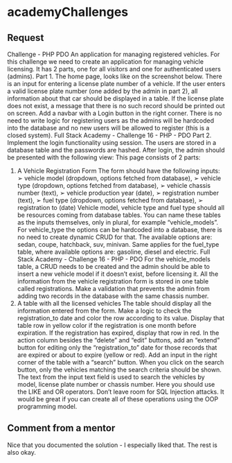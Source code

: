 # academyChallenges
## Request

Challenge - PHP PDO
An application for managing registered vehicles.
For this challenge we need to create an application for managing vehicle
licensing. It has 2 parts, one for all visitors and one for authenticated users
(admins).
Part 1.
The home page, looks like on the screenshot below.
There is an input for entering a license plate number of a vehicle.
If the user enters a valid license plate number (one added by the admin in
part 2), all information about that car should be displayed in a table.
If the license plate does not exist, a message that there is no such record
should be printed out on screen.
Add a navbar with a Login button in the right corner. There is no need to write
logic for registering users as the admins will be hardcoded into the database
and no new users will be allowed to register (this is a closed system).
Full Stack Academy - Challenge 16 - PHP - PDO
Part 2.
Implement the login functionality using session. The users are stored in a
database table and the passwords are hashed.
After login, the admin should be presented with the following view:
This page consists of 2 parts:
1. A Vehicle Registration Form
The form should have the following inputs:
➢ vehicle model (dropdown, options fetched from database),
➢ vehicle type (dropdown, options fetched from database),
➢ vehicle chassis number (text),
➢ vehicle production year (date),
➢ registration number (text),
➢ fuel type (dropdown, options fetched from database),
➢ registration to (date)
Vehicle model, vehicle type and fuel type should all be resources
coming from database tables. You can name these tables as the inputs
themselves, only in plural, for example “vehicle_models”. For
vehicle_type the options can be hardcoded into a database, there is no
need to create dynamic CRUD for that. The available options are: sedan,
coupe, hatchback, suv, minivan. Same applies for the fuel_type table,
where available options are: gasoline, diesel and electric.
Full Stack Academy - Challenge 16 - PHP - PDO
For the vehicle_models table, a CRUD needs to be created and the
admin should be able to insert a new vehicle model if it doesn’t exist,
before licensing it.
All the information from the vehicle registration form is stored in one
table called registrations. Make a validation that prevents the admin
from adding two records in the database with the same chassis
number.
2. A table with all the licensed vehicles
The table should display all the information entered from the form.
Make a logic to check the registration_to date and color the row
according to its value. Display that table row in yellow color if the
registration is one month before expiration. If the registration has
expired, display that row in red.
In the action column besides the “delete” and “edit” buttons, add an
“extend” button for editing only the “registration_to” date for those
records that are expired or about to expire (yellow or red).
Add an input in the right corner of the table with a “search” button.
When you click on the search button, only the vehicles matching the
search criteria should be shown. The text from the input text field is
used to search the vehicles by model, license plate number or chassis
number. Here you should use the LIKE and OR operators.
Don’t leave room for SQL Injection attacks.
It would be great if you can create all of these operations using the OOP
programming model.

## Comment from a mentor
Nice that you documented the solution - I especially liked that. The rest is also okay.
